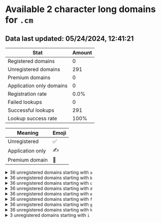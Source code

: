 # Available 2 character long domains for `.cm`

## Data last updated: 05/24/2024, 12:41:21

|Stat|Amount|
|--|--|
|Registered domains|0|
|Unregistered domains|291|
|Premium domains|0|
|Application only domains|0|
|Registration rate|0.0%|
|Failed lookups|0|
|Successful lookups|291|
|Lookup success rate|100%|


|Meaning|Emoji|
|--|--|
|Unregistered|:white_check_mark:|
|Application only|:writing_hand:|
|Premium domain|:gem:|

<details>
<summary>36 unregistered domains starting with <bold><code>a</code></bold></summary>

|Type|Domain|
|--|--|
|:white_check_mark:|`a0.cm`|
|:white_check_mark:|`a1.cm`|
|:white_check_mark:|`a2.cm`|
|:white_check_mark:|`a3.cm`|
|:white_check_mark:|`a4.cm`|
|:white_check_mark:|`a5.cm`|
|:white_check_mark:|`a6.cm`|
|:white_check_mark:|`a7.cm`|
|:white_check_mark:|`a8.cm`|
|:white_check_mark:|`a9.cm`|
|:white_check_mark:|`aa.cm`|
|:white_check_mark:|`ab.cm`|
|:white_check_mark:|`ac.cm`|
|:white_check_mark:|`ad.cm`|
|:white_check_mark:|`ae.cm`|
|:white_check_mark:|`af.cm`|
|:white_check_mark:|`ag.cm`|
|:white_check_mark:|`ah.cm`|
|:white_check_mark:|`ai.cm`|
|:white_check_mark:|`aj.cm`|
|:white_check_mark:|`ak.cm`|
|:white_check_mark:|`al.cm`|
|:white_check_mark:|`am.cm`|
|:white_check_mark:|`an.cm`|
|:white_check_mark:|`ao.cm`|
|:white_check_mark:|`ap.cm`|
|:white_check_mark:|`aq.cm`|
|:white_check_mark:|`ar.cm`|
|:white_check_mark:|`as.cm`|
|:white_check_mark:|`at.cm`|
|:white_check_mark:|`au.cm`|
|:white_check_mark:|`av.cm`|
|:white_check_mark:|`aw.cm`|
|:white_check_mark:|`ax.cm`|
|:white_check_mark:|`ay.cm`|
|:white_check_mark:|`az.cm`|
</details>
<details>
<summary>36 unregistered domains starting with <bold><code>b</code></bold></summary>

|Type|Domain|
|--|--|
|:white_check_mark:|`b0.cm`|
|:white_check_mark:|`b1.cm`|
|:white_check_mark:|`b2.cm`|
|:white_check_mark:|`b3.cm`|
|:white_check_mark:|`b4.cm`|
|:white_check_mark:|`b5.cm`|
|:white_check_mark:|`b6.cm`|
|:white_check_mark:|`b7.cm`|
|:white_check_mark:|`b8.cm`|
|:white_check_mark:|`b9.cm`|
|:white_check_mark:|`ba.cm`|
|:white_check_mark:|`bb.cm`|
|:white_check_mark:|`bc.cm`|
|:white_check_mark:|`bd.cm`|
|:white_check_mark:|`be.cm`|
|:white_check_mark:|`bf.cm`|
|:white_check_mark:|`bg.cm`|
|:white_check_mark:|`bh.cm`|
|:white_check_mark:|`bi.cm`|
|:white_check_mark:|`bj.cm`|
|:white_check_mark:|`bk.cm`|
|:white_check_mark:|`bl.cm`|
|:white_check_mark:|`bm.cm`|
|:white_check_mark:|`bn.cm`|
|:white_check_mark:|`bo.cm`|
|:white_check_mark:|`bp.cm`|
|:white_check_mark:|`bq.cm`|
|:white_check_mark:|`br.cm`|
|:white_check_mark:|`bs.cm`|
|:white_check_mark:|`bt.cm`|
|:white_check_mark:|`bu.cm`|
|:white_check_mark:|`bv.cm`|
|:white_check_mark:|`bw.cm`|
|:white_check_mark:|`bx.cm`|
|:white_check_mark:|`by.cm`|
|:white_check_mark:|`bz.cm`|
</details>
<details>
<summary>36 unregistered domains starting with <bold><code>c</code></bold></summary>

|Type|Domain|
|--|--|
|:white_check_mark:|`c0.cm`|
|:white_check_mark:|`c1.cm`|
|:white_check_mark:|`c2.cm`|
|:white_check_mark:|`c3.cm`|
|:white_check_mark:|`c4.cm`|
|:white_check_mark:|`c5.cm`|
|:white_check_mark:|`c6.cm`|
|:white_check_mark:|`c7.cm`|
|:white_check_mark:|`c8.cm`|
|:white_check_mark:|`c9.cm`|
|:white_check_mark:|`ca.cm`|
|:white_check_mark:|`cb.cm`|
|:white_check_mark:|`cc.cm`|
|:white_check_mark:|`cd.cm`|
|:white_check_mark:|`ce.cm`|
|:white_check_mark:|`cf.cm`|
|:white_check_mark:|`cg.cm`|
|:white_check_mark:|`ch.cm`|
|:white_check_mark:|`ci.cm`|
|:white_check_mark:|`cj.cm`|
|:white_check_mark:|`ck.cm`|
|:white_check_mark:|`cl.cm`|
|:white_check_mark:|`cm.cm`|
|:white_check_mark:|`cn.cm`|
|:white_check_mark:|`co.cm`|
|:white_check_mark:|`cp.cm`|
|:white_check_mark:|`cq.cm`|
|:white_check_mark:|`cr.cm`|
|:white_check_mark:|`cs.cm`|
|:white_check_mark:|`ct.cm`|
|:white_check_mark:|`cu.cm`|
|:white_check_mark:|`cv.cm`|
|:white_check_mark:|`cw.cm`|
|:white_check_mark:|`cx.cm`|
|:white_check_mark:|`cy.cm`|
|:white_check_mark:|`cz.cm`|
</details>
<details>
<summary>36 unregistered domains starting with <bold><code>d</code></bold></summary>

|Type|Domain|
|--|--|
|:white_check_mark:|`d0.cm`|
|:white_check_mark:|`d1.cm`|
|:white_check_mark:|`d2.cm`|
|:white_check_mark:|`d3.cm`|
|:white_check_mark:|`d4.cm`|
|:white_check_mark:|`d5.cm`|
|:white_check_mark:|`d6.cm`|
|:white_check_mark:|`d7.cm`|
|:white_check_mark:|`d8.cm`|
|:white_check_mark:|`d9.cm`|
|:white_check_mark:|`da.cm`|
|:white_check_mark:|`db.cm`|
|:white_check_mark:|`dc.cm`|
|:white_check_mark:|`dd.cm`|
|:white_check_mark:|`de.cm`|
|:white_check_mark:|`df.cm`|
|:white_check_mark:|`dg.cm`|
|:white_check_mark:|`dh.cm`|
|:white_check_mark:|`di.cm`|
|:white_check_mark:|`dj.cm`|
|:white_check_mark:|`dk.cm`|
|:white_check_mark:|`dl.cm`|
|:white_check_mark:|`dm.cm`|
|:white_check_mark:|`dn.cm`|
|:white_check_mark:|`do.cm`|
|:white_check_mark:|`dp.cm`|
|:white_check_mark:|`dq.cm`|
|:white_check_mark:|`dr.cm`|
|:white_check_mark:|`ds.cm`|
|:white_check_mark:|`dt.cm`|
|:white_check_mark:|`du.cm`|
|:white_check_mark:|`dv.cm`|
|:white_check_mark:|`dw.cm`|
|:white_check_mark:|`dx.cm`|
|:white_check_mark:|`dy.cm`|
|:white_check_mark:|`dz.cm`|
</details>
<details>
<summary>36 unregistered domains starting with <bold><code>e</code></bold></summary>

|Type|Domain|
|--|--|
|:white_check_mark:|`e0.cm`|
|:white_check_mark:|`e1.cm`|
|:white_check_mark:|`e2.cm`|
|:white_check_mark:|`e3.cm`|
|:white_check_mark:|`e4.cm`|
|:white_check_mark:|`e5.cm`|
|:white_check_mark:|`e6.cm`|
|:white_check_mark:|`e7.cm`|
|:white_check_mark:|`e8.cm`|
|:white_check_mark:|`e9.cm`|
|:white_check_mark:|`ea.cm`|
|:white_check_mark:|`eb.cm`|
|:white_check_mark:|`ec.cm`|
|:white_check_mark:|`ed.cm`|
|:white_check_mark:|`ee.cm`|
|:white_check_mark:|`ef.cm`|
|:white_check_mark:|`eg.cm`|
|:white_check_mark:|`eh.cm`|
|:white_check_mark:|`ei.cm`|
|:white_check_mark:|`ej.cm`|
|:white_check_mark:|`ek.cm`|
|:white_check_mark:|`el.cm`|
|:white_check_mark:|`em.cm`|
|:white_check_mark:|`en.cm`|
|:white_check_mark:|`eo.cm`|
|:white_check_mark:|`ep.cm`|
|:white_check_mark:|`eq.cm`|
|:white_check_mark:|`er.cm`|
|:white_check_mark:|`es.cm`|
|:white_check_mark:|`et.cm`|
|:white_check_mark:|`eu.cm`|
|:white_check_mark:|`ev.cm`|
|:white_check_mark:|`ew.cm`|
|:white_check_mark:|`ex.cm`|
|:white_check_mark:|`ey.cm`|
|:white_check_mark:|`ez.cm`|
</details>
<details>
<summary>36 unregistered domains starting with <bold><code>f</code></bold></summary>

|Type|Domain|
|--|--|
|:white_check_mark:|`f0.cm`|
|:white_check_mark:|`f1.cm`|
|:white_check_mark:|`f2.cm`|
|:white_check_mark:|`f3.cm`|
|:white_check_mark:|`f4.cm`|
|:white_check_mark:|`f5.cm`|
|:white_check_mark:|`f6.cm`|
|:white_check_mark:|`f7.cm`|
|:white_check_mark:|`f8.cm`|
|:white_check_mark:|`f9.cm`|
|:white_check_mark:|`fa.cm`|
|:white_check_mark:|`fb.cm`|
|:white_check_mark:|`fc.cm`|
|:white_check_mark:|`fd.cm`|
|:white_check_mark:|`fe.cm`|
|:white_check_mark:|`ff.cm`|
|:white_check_mark:|`fg.cm`|
|:white_check_mark:|`fh.cm`|
|:white_check_mark:|`fi.cm`|
|:white_check_mark:|`fj.cm`|
|:white_check_mark:|`fk.cm`|
|:white_check_mark:|`fl.cm`|
|:white_check_mark:|`fm.cm`|
|:white_check_mark:|`fn.cm`|
|:white_check_mark:|`fo.cm`|
|:white_check_mark:|`fp.cm`|
|:white_check_mark:|`fq.cm`|
|:white_check_mark:|`fr.cm`|
|:white_check_mark:|`fs.cm`|
|:white_check_mark:|`ft.cm`|
|:white_check_mark:|`fu.cm`|
|:white_check_mark:|`fv.cm`|
|:white_check_mark:|`fw.cm`|
|:white_check_mark:|`fx.cm`|
|:white_check_mark:|`fy.cm`|
|:white_check_mark:|`fz.cm`|
</details>
<details>
<summary>36 unregistered domains starting with <bold><code>g</code></bold></summary>

|Type|Domain|
|--|--|
|:white_check_mark:|`g0.cm`|
|:white_check_mark:|`g1.cm`|
|:white_check_mark:|`g2.cm`|
|:white_check_mark:|`g3.cm`|
|:white_check_mark:|`g4.cm`|
|:white_check_mark:|`g5.cm`|
|:white_check_mark:|`g6.cm`|
|:white_check_mark:|`g7.cm`|
|:white_check_mark:|`g8.cm`|
|:white_check_mark:|`g9.cm`|
|:white_check_mark:|`ga.cm`|
|:white_check_mark:|`gb.cm`|
|:white_check_mark:|`gc.cm`|
|:white_check_mark:|`gd.cm`|
|:white_check_mark:|`ge.cm`|
|:white_check_mark:|`gf.cm`|
|:white_check_mark:|`gg.cm`|
|:white_check_mark:|`gh.cm`|
|:white_check_mark:|`gi.cm`|
|:white_check_mark:|`gj.cm`|
|:white_check_mark:|`gk.cm`|
|:white_check_mark:|`gl.cm`|
|:white_check_mark:|`gm.cm`|
|:white_check_mark:|`gn.cm`|
|:white_check_mark:|`go.cm`|
|:white_check_mark:|`gp.cm`|
|:white_check_mark:|`gq.cm`|
|:white_check_mark:|`gr.cm`|
|:white_check_mark:|`gs.cm`|
|:white_check_mark:|`gt.cm`|
|:white_check_mark:|`gu.cm`|
|:white_check_mark:|`gv.cm`|
|:white_check_mark:|`gw.cm`|
|:white_check_mark:|`gx.cm`|
|:white_check_mark:|`gy.cm`|
|:white_check_mark:|`gz.cm`|
</details>
<details>
<summary>36 unregistered domains starting with <bold><code>h</code></bold></summary>

|Type|Domain|
|--|--|
|:white_check_mark:|`h0.cm`|
|:white_check_mark:|`h1.cm`|
|:white_check_mark:|`h2.cm`|
|:white_check_mark:|`h3.cm`|
|:white_check_mark:|`h4.cm`|
|:white_check_mark:|`h5.cm`|
|:white_check_mark:|`h6.cm`|
|:white_check_mark:|`h7.cm`|
|:white_check_mark:|`h8.cm`|
|:white_check_mark:|`h9.cm`|
|:white_check_mark:|`ha.cm`|
|:white_check_mark:|`hb.cm`|
|:white_check_mark:|`hc.cm`|
|:white_check_mark:|`hd.cm`|
|:white_check_mark:|`he.cm`|
|:white_check_mark:|`hf.cm`|
|:white_check_mark:|`hg.cm`|
|:white_check_mark:|`hh.cm`|
|:white_check_mark:|`hi.cm`|
|:white_check_mark:|`hj.cm`|
|:white_check_mark:|`hk.cm`|
|:white_check_mark:|`hl.cm`|
|:white_check_mark:|`hm.cm`|
|:white_check_mark:|`hn.cm`|
|:white_check_mark:|`ho.cm`|
|:white_check_mark:|`hp.cm`|
|:white_check_mark:|`hq.cm`|
|:white_check_mark:|`hr.cm`|
|:white_check_mark:|`hs.cm`|
|:white_check_mark:|`ht.cm`|
|:white_check_mark:|`hu.cm`|
|:white_check_mark:|`hv.cm`|
|:white_check_mark:|`hw.cm`|
|:white_check_mark:|`hx.cm`|
|:white_check_mark:|`hy.cm`|
|:white_check_mark:|`hz.cm`|
</details>
<details>
<summary>3 unregistered domains starting with <bold><code>i</code></bold></summary>

|Type|Domain|
|--|--|
|:white_check_mark:|`ia.cm`|
|:white_check_mark:|`ib.cm`|
|:white_check_mark:|`ic.cm`|
</details>